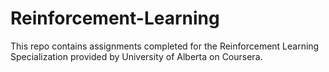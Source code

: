 # Reinforcement-Learning
This repo contains assignments completed for the Reinforcement Learning Specialization provided by University of Alberta on Coursera.

